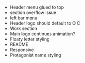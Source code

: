 * Header menu glued to top
* section overflow issue
* left bar menu
* Header logo should default to O C
* Work section
* Main logo continues animation?
* Floaty letter styling
* README
* Responsive
* Protagonist name styling